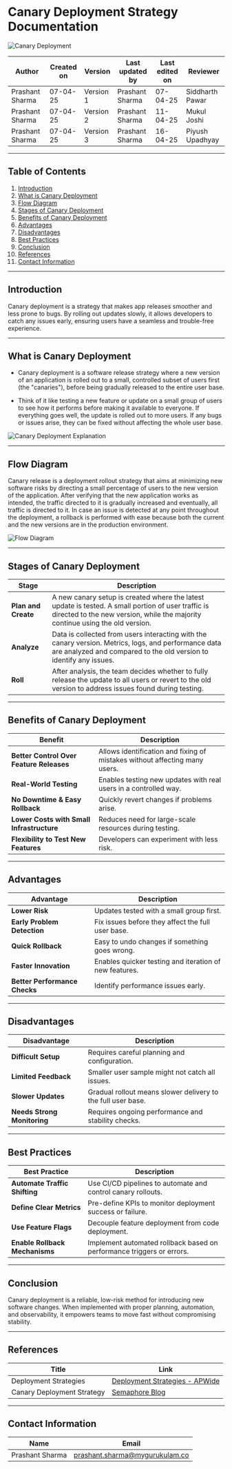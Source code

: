 # Canary Deployment Strategy Documentation

![Canary Deployment](https://github.com/user-attachments/assets/5cf6a5d5-421f-4d54-aeab-ad8b59c50213)

| Author           | Created on | Version   | Last updated by   | Last edited on | Reviewer        |
|------------------|------------|-----------|--------------------|----------------|-----------------|
| Prashant Sharma  | 07-04-25   | Version 1 | Prashant Sharma    | 07-04-25       | Siddharth Pawar |
| Prashant Sharma  | 07-04-25   | Version 2 | Prashant Sharma    | 11-04-25       | Mukul Joshi     |
| Prashant Sharma  | 07-04-25   | Version 3 | Prashant Sharma    | 16-04-25       | Piyush Upadhyay |

---

## Table of Contents

1. [Introduction](#introduction)  
2. [What is Canary Deployment](#what-is-canary-deployment)  
3. [Flow Diagram](#flow-diagram)  
4. [Stages of Canary Deployment](#stages-of-canary-deployment)  
5. [Benefits of Canary Deployment](#benefits-of-canary-deployment)  
6. [Advantages](#advantages)  
7. [Disadvantages](#disadvantages)  
8. [Best Practices](#best-practices)  
9. [Conclusion](#conclusion)  
10. [References](#references)  
11. [Contact Information](#contact-information)  

---

## Introduction

Canary deployment is a strategy that makes app releases smoother and less prone to bugs. By rolling out updates slowly, it allows developers to catch any issues early, ensuring users have a seamless and trouble-free experience.

---

## What is Canary Deployment

- Canary deployment is a software release strategy where a new version of an application is rolled out to a small, controlled subset of users first (the "canaries"), before being gradually released to the entire user base.

- Think of it like testing a new feature or update on a small group of users to see how it performs before making it available to everyone. If everything goes well, the update is rolled out to more users. If any bugs or issues arise, they can be fixed without affecting the whole user base.

![Canary Deployment Explanation](https://github.com/user-attachments/assets/b1e2334f-fce1-4275-b690-56965597b477)

---

## Flow Diagram

Canary release is a deployment rollout strategy that aims at minimizing new software risks by directing a small percentage of users to the new version of the application. After verifying that the new application works as intended, the traffic directed to it is gradually increased and eventually, all traffic is directed to it. In case an issue is detected at any point throughout the deployment, a rollback is performed with ease because both the current and the new versions are in the production environment.

![Flow Diagram](https://github.com/user-attachments/assets/aecbdea7-054c-499f-bb7d-17ec85d1c319)

---

## Stages of Canary Deployment

| **Stage**           | **Description**                                                                                                          |
|---------------------|--------------------------------------------------------------------------------------------------------------------------|
| **Plan and Create** | A new canary setup is created where the latest update is tested. A small portion of user traffic is directed to the new version, while the majority continue using the old version. |
| **Analyze**         | Data is collected from users interacting with the canary version. Metrics, logs, and performance data are analyzed and compared to the old version to identify any issues. |
| **Roll**            | After analysis, the team decides whether to fully release the update to all users or revert to the old version to address issues found during testing. |

---

## Benefits of Canary Deployment

| **Benefit**                         | **Description**                                                                                             |
|------------------------------------|-------------------------------------------------------------------------------------------------------------|
| **Better Control Over Feature Releases** | Allows identification and fixing of mistakes without affecting many users.                                   |
| **Real-World Testing**             | Enables testing new updates with real users in a controlled way.                                             |
| **No Downtime & Easy Rollback**    | Quickly revert changes if problems arise.                                                                   |
| **Lower Costs with Small Infrastructure** | Reduces need for large-scale resources during testing.                                                       |
| **Flexibility to Test New Features** | Developers can experiment with less risk.                                                                   |

---

## Advantages

| **Advantage**               | **Description**                                                         |
|-----------------------------|-------------------------------------------------------------------------|
| **Lower Risk**              | Updates tested with a small group first.                                |
| **Early Problem Detection** | Fix issues before they affect the full user base.                       |
| **Quick Rollback**          | Easy to undo changes if something goes wrong.                           |
| **Faster Innovation**       | Enables quicker testing and iteration of new features.                  |
| **Better Performance Checks** | Identify performance issues early.                                     |

---

## Disadvantages

| **Disadvantage**            | **Description**                                                         |
|-----------------------------|-------------------------------------------------------------------------|
| **Difficult Setup**         | Requires careful planning and configuration.                           |
| **Limited Feedback**        | Smaller user sample might not catch all issues.                        |
| **Slower Updates**          | Gradual rollout means slower delivery to the full user base.           |
| **Needs Strong Monitoring** | Requires ongoing performance and stability checks.                     |

---

## Best Practices

| **Best Practice**              | **Description**                                                                 |
|-------------------------------|---------------------------------------------------------------------------------|
| **Automate Traffic Shifting** | Use CI/CD pipelines to automate and control canary rollouts.                   |
| **Define Clear Metrics**      | Pre-define KPIs to monitor deployment success or failure.                     |
| **Use Feature Flags**         | Decouple feature deployment from code deployment.                             |
| **Enable Rollback Mechanisms**| Implement automated rollback based on performance triggers or errors.          |

---

## Conclusion

Canary deployment is a reliable, low-risk method for introducing new software changes. When implemented with proper planning, automation, and observability, it empowers teams to move fast without compromising stability.

---

## References

| Title                          | Link                                                                                         |
|--------------------------------|----------------------------------------------------------------------------------------------|
| Deployment Strategies          | [Deployment Strategies - APWide](https://www.apwide.com/8-deployment-strategies-explained-and-compared/) |
| Canary Deployment Strategy     | [Semaphore Blog](https://semaphore.io/blog/what-is-canary-deployment)                        |

---

## Contact Information

| Name            | Email                                |
|-----------------|----------------------------------------|
| Prashant Sharma | prashant.sharma@mygurukulam.co        |
